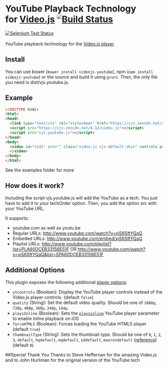 # YouTube Playback Technology<br />for [Video.js](https://github.com/videojs/video.js) [![Build Status](https://travis-ci.org/eXon/videojs-youtube.svg?branch=master)](https://travis-ci.org/eXon/videojs-youtube)
[![Selenium Test Status](https://saucelabs.com/browser-matrix/videojs-youtube.svg)](https://saucelabs.com/u/videojs-youtube)
<br /><br />
YouTube playback technology for the [Video.js player](https://github.com/videojs/video.js/).

## Install
You can use bower (`bower install videojs-youtube`), npm (`npm install videojs-youtube`) or the source and build it using `grunt`. Then, the only file you need is dist/vjs.youtube.js.

## Example
```html
<!DOCTYPE html>
<html>
<head>
  <link type="text/css" rel="stylesheet" href="https://vjs.zencdn.net/4.12/video-js.css" />
  <script src="https://vjs.zencdn.net/4.12/video.js"></script>
  <script src="vjs.youtube.js"></script>
</head>
<body>
  <video id="vid1" src="" class="video-js vjs-default-skin" controls preload="auto" width="640" height="360" data-setup='{ "techOrder": ["youtube"], "src": "http://www.youtube.com/watch?v=xjS6SftYQaQ" }'>
  </video>
</body>
</html>
```


See the examples folder for more

## How does it work?
Including the script vjs.youtube.js will add the YouTube as a tech. You just have to add it to your techOrder option. Then, you add the option src with your YouTube URL.

It supports:
- youtube.com as well as youtu.be
- Regular URLs: http://www.youtube.com/watch?v=xjS6SftYQaQ
- Embeded URLs: http://www.youtube.com/embed/xjS6SftYQaQ
- Playlist URLs: http://www.youtube.com/playlist?list=PLA60DCEB33156E51F OR http://www.youtube.com/watch?v=xjS6SftYQaQ&list=SPA60DCEB33156E51F

## Additional Options
This plugin exposes the following additional [player options](https://github.com/videojs/video.js/blob/master/docs/guides/options.md):

- `ytcontrols` (Boolean): Display the YouTube player controls instead of the Video.js player controls. (default `false`)
- `quality` (String): Set the default video quality. Should be one of `1080p`, `720p`, `480p`, `360p`, `240p`, `144p`.
- `playsInline` (Boolean): Sets the [`playsinline`](https://developers.google.com/youtube/player_parameters?playerVersion=HTML5#playsinline) YouTube player parameter to enable inline playback on iOS
- `forceHTML5` (Boolean): Forces loading the YouTube HTML5 player (default `true`)
- `thumbnailType` (String): Sets the thumbnail type. Should be one of `0`, `1`, `2`, `3`, `default`, `hqdefault`, `mqdefault`, `sddefault`, `maxresdefault` ([reference](http://stackoverflow.com/questions/2068344/how-do-i-get-a-youtube-video-thumbnail-from-the-youtube-api)) (default `0`)

##Special Thank You
Thanks to Steve Heffernan for the amazing Video.js and to John Hurliman for the original version of the YouTube tech
